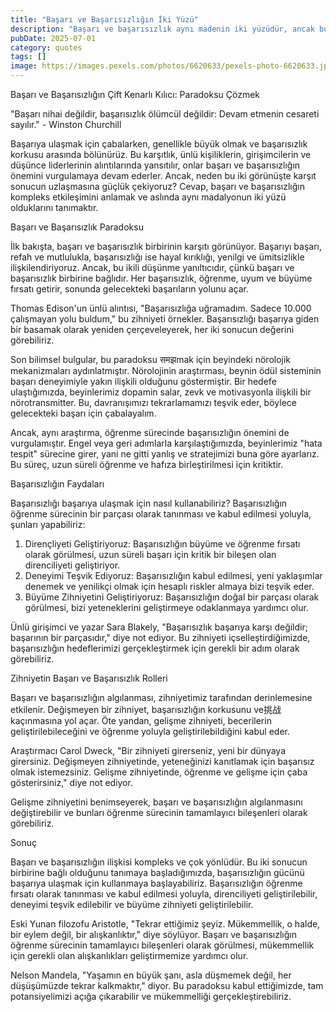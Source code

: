 ```yaml
---
title: "Başarı ve Başarısızlığın İki Yüzü"
description: "Başarı ve başarısızlık aynı madenin iki yüzüdür, ancak bunları birbirini dışlayan sonuçlar olarak..."
pubDate: 2025-07-01
category: quotes
tags: []
image: https://images.pexels.com/photos/6620633/pexels-photo-6620633.jpeg?auto=compress&cs=tinysrgb&h=650&w=940
---
```


Başarı ve Başarısızlığın Çift Kenarlı Kılıcı: Paradoksu Çözmek

"Başarı nihai değildir, başarısızlık ölümcül değildir: Devam etmenin cesareti sayılır." - Winston Churchill

Başarıya ulaşmak için çabalarken, genellikle büyük olmak ve başarısızlık korkusu arasında bölünürüz. Bu karşıtlık, ünlü kişiliklerin, girişimcilerin ve düşünce liderlerinin alıntılarında yansıtılır, onlar başarı ve başarısızlığın önemini vurgulamaya devam ederler. Ancak, neden bu iki görünüşte karşıt sonucun uzlaşmasına güçlük çekiyoruz? Cevap, başarı ve başarısızlığın kompleks etkileşimini anlamak ve aslında aynı madalyonun iki yüzü olduklarını tanımaktır.

Başarı ve Başarısızlık Paradoksu

İlk bakışta, başarı ve başarısızlık birbirinin karşıtı görünüyor. Başarıyı başarı, refah ve mutlulukla, başarısızlığı ise hayal kırıklığı, yenilgi ve ümitsizlikle ilişkilendiriyoruz. Ancak, bu ikili düşünme yanıltıcıdır, çünkü başarı ve başarısızlık birbirine bağlıdır. Her başarısızlık, öğrenme, uyum ve büyüme fırsatı getirir, sonunda gelecekteki başarıların yolunu açar.

Thomas Edison'un ünlü alıntısı, "Başarısızlığa uğramadım. Sadece 10.000 çalışmayan yolu buldum," bu zihniyeti örnekler. Başarısızlığı başarıya giden bir basamak olarak yeniden çerçeveleyerek, her iki sonucun değerini görebiliriz.

Son bilimsel bulgular, bu paradoksu समझmak için beyindeki nörolojik mekanizmaları aydınlatmıştır. Nörolojinin araştırması, beynin ödül sisteminin başarı deneyimiyle yakın ilişkili olduğunu göstermiştir. Bir hedefe ulaştığımızda, beyinlerimiz dopamin salar, zevk ve motivasyonla ilişkili bir nörotransmitter. Bu, davranışımızı tekrarlamamızı teşvik eder, böylece gelecekteki başarı için çabalayalım.

Ancak, aynı araştırma, öğrenme sürecinde başarısızlığın önemini de vurgulamıştır. Engel veya geri adımlarla karşılaştığımızda, beyinlerimiz "hata tespit" sürecine girer, yani ne gitti yanlış ve stratejimizi buna göre ayarlarız. Bu süreç, uzun süreli öğrenme ve hafıza birleştirilmesi için kritiktir.

Başarısızlığın Faydaları

Başarısızlığı başarıya ulaşmak için nasıl kullanabiliriz? Başarısızlığın öğrenme sürecinin bir parçası olarak tanınması ve kabul edilmesi yoluyla, şunları yapabiliriz:

1. Dirençliyeti Geliştiriyoruz: Başarısızlığın büyüme ve öğrenme fırsatı olarak görülmesi, uzun süreli başarı için kritik bir bileşen olan direnciliyeti geliştiriyor.
2. Deneyimi Teşvik Ediyoruz: Başarısızlığın kabul edilmesi, yeni yaklaşımlar denemek ve yenilikçi olmak için hesaplı riskler almaya bizi teşvik eder.
3. Büyüme Zihniyetini Geliştiriyoruz: Başarısızlığın doğal bir parçası olarak görülmesi, bizi yeteneklerini geliştirmeye odaklanmaya yardımcı olur.

Ünlü girişimci ve yazar Sara Blakely, "Başarısızlık başarıya karşı değildir; başarının bir parçasıdır," diye not ediyor. Bu zihniyeti içselleştirdiğimizde, başarısızlığın hedeflerimizi gerçekleştirmek için gerekli bir adım olarak görebiliriz.

Zihniyetin Başarı ve Başarısızlık Rolleri

Başarı ve başarısızlığın algılanması, zihniyetimiz tarafından derinlemesine etkilenir. Değişmeyen bir zihniyet, başarısızlığın korkusunu ve挑战 kaçınmasına yol açar. Öte yandan, gelişme zihniyeti, becerilerin geliştirilebileceğini ve öğrenme yoluyla geliştirilebildiğini kabul eder.

Araştırmacı Carol Dweck, "Bir zihniyeti girerseniz, yeni bir dünyaya girersiniz. Değişmeyen zihniyetinde, yeteneğinizi kanıtlamak için başarısız olmak istemezsiniz. Gelişme zihniyetinde, öğrenme ve gelişme için çaba gösterirsiniz," diye not ediyor.

Gelişme zihniyetini benimseyerek, başarı ve başarısızlığın algılanmasını değiştirebilir ve bunları öğrenme sürecinin tamamlayıcı bileşenleri olarak görebiliriz.

Sonuç

Başarı ve başarısızlığın ilişkisi kompleks ve çok yönlüdür. Bu iki sonucun birbirine bağlı olduğunu tanımaya başladığımızda, başarısızlığın gücünü başarıya ulaşmak için kullanmaya başlayabiliriz. Başarısızlığın öğrenme fırsatı olarak tanınması ve kabul edilmesi yoluyla, direnciliyeti geliştirilebilir, deneyimi teşvik edilebilir ve büyüme zihniyeti geliştirilebilir.

Eski Yunan filozofu Aristotle, "Tekrar ettiğimiz şeyiz. Mükemmellik, o halde, bir eylem değil, bir alışkanlıktır," diye söylüyor. Başarı ve başarısızlığın öğrenme sürecinin tamamlayıcı bileşenleri olarak görülmesi, mükemmellik için gerekli olan alışkanlıkları geliştirmemize yardımcı olur.

Nelson Mandela, "Yaşamın en büyük şanı, asla düşmemek değil, her düşüşümüzde tekrar kalkmaktır," diyor. Bu paradoksu kabul ettiğimizde, tam potansiyelimizi açığa çıkarabilir ve mükemmelliği gerçekleştirebiliriz.